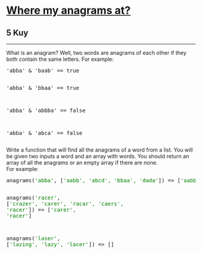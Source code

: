 <h1><a href="https://www.codewars.com/kata/523a86aa4230ebb5420001e1">Where my anagrams at?</a></h1>
<h2>5 Kuy</h2>
<hr>
<p>What is an anagram? 
Well, two words are anagrams of each other if they both contain the same letters. For example:</p>
<pre>
'abba' & 'baab' == true

'abba' & 'bbaa' == true

'abba' & 'abbba' == false

'abba' & 'abca' == false
</pre>
<p>Write a function that will find all the anagrams of a word from a list. You will be given two inputs 
a word and an array with words. You should return an array of all the anagrams or an empty array 
if there are none.<br>
For example:</p>
<pre>
anagrams(<span style="color: green">'abba'</span>, [<span style="color: green">'aabb', 'abcd', 'bbaa', 'dada'</span>]) => [<span style="color: green">'aabb', 'bbaa'</span>]

anagrams(<span style="color: green">'racer'</span>, [<span style="color: green">'crazer', 'carer', 'racar', 'caers', 'racer'</span>]) => [<span style="color: green">'carer', 'racer'</span>]

anagrams(<span style="color: green">'laser'</span>, [<span style="color: green">'lazing', 'lazy',  'lacer'</span>]) => []
</pre>